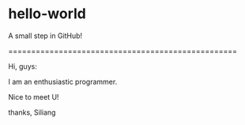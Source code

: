# hello-world
A small step in GitHub!

==================================================

Hi, guys:

I am an enthusiastic programmer.

Nice to meet U!

thanks,
Siliang
